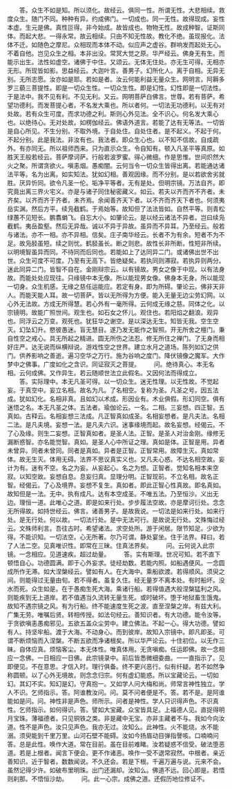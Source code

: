 <!-- { "loadSidebar": true } -->
　　答。众生不如是知。所以须化。故经云。俱同一性。所谓无性。大悲相续。救度众生。随门不同。种种有异。约成佛门。一切成也。同一无性。故得现成。妄性本虚。生元是佛。真性叵得。非今始成。故皆成也。物物无性。故成种智。证斯同体。而起大悲。一得永常。故云相续。只由不知无性故。教化不绝。虽现报化。法体不迁。如随色之摩尼。众相现而本体不动。似应声之虚谷。群响发而起处无心。不着自他。岂见众生之相。本非出没。常冥大觉之原。华严经云。佛身无有生。而能示出生。法性如虚空。诸佛于中住。又颂云。无体无住处。亦无生可得。无相亦无形。所现皆如影。思益经云。大迦叶言。善男子。幻所化人。离于自相。无异无别。无所志愿。汝亦如是耶。若如是者。汝云何能利益无量众生。网明言。阿耨多罗三藐三菩提性。即是一切众生性。一切众生性。即是幻性。幻性即是一切法性。于是法中。我不见有利。不见无利。又云。网明菩萨白佛言。世尊。若有菩萨。希望功德利。而发菩提心者。不名发大乘也。所以者何。一切法无功德利。以无有对处故。若有众生可度。而求功德之利。斯则心外见法。全不识心。何名发大乘心也。以绝待心。无对处故。如楞伽经云。佛语外道言。若能了达有无等法。一切皆是自心所见。不生分别。不取外境。于自处住。自处住者。是不起义。不起于何。不起分别。此是我法。非汝有也。我法者。即众生心也。以不知不信故。自成疏外。有亦同无。所以祖师西来。只为直示众生。令自知有。顿入凡圣平等真原。如胜天王般若经云。菩萨摩诃萨。行般若波罗蜜。得心微细。作是思惟。世间炽然大火之聚。所谓贪欲火。嗔恚烟。愚痴闇。云何当令一切众生皆得出离。若能通达诸法平等。名为出离。如实知法。犹如幻相。善观因缘。而不分别。是以若欲舍劣就胜。厌异忻同。欲令凡圣一伦。垢净平等者。无有是处。但明宗镜。万法自齐。即究竟出离三界火宅义。亦是与诸子同住秘密藏义。如云。若夫以齐而齐不齐者。未齐矣。以齐而齐于齐者。未齐焉。余闻善齐天下者。以不齐而齐天下者也。何须夷岳实渊。然后方平。续凫截鹤。于焉始等。故知但了法法皆如。自然平等。则青松绿蕙不见短长。鹏翥蜎飞。自忘大小。如肇论云。是以经云诸法不异者。岂曰续凫截鹤。夷岳盈壑。然后无异哉。诚以不异于异故。虽异而不异耳。乃至经云。般若与诸法。亦不一相。亦不异相。信矣。庄子南华经云。长者不为有余。短者不为不足。故凫胫虽短。续之则忧。鹤胫虽长。断之则悲。故性长非所断。性短非所续。以明境智虽异而同。不待同而后同也。若能如上了达同异二门。或诸佛出世不出世。众生可度不可度。乃至有无高下。皆绝疑矣。若执同则滞寂。若执异则两分。迷此同异二门。皆智不自在。金刚辩宗云。以有镜故。男女之像于中现。以有法身故。而能处处应现往。只缘镜中本无像。所以能现男女像。佛身本无身。所以能现一切身。众生机感。无缘之慈任运能应。若定有身。即为所碍。肇论云。佛非天非人。而能天能人耳。故一切菩萨。皆以无所得为方便。能入无量无边尘劳幻网。以心外无法故。方成无所得慧。若心外有一毫所得。云何成无缘之慈。同体之化。以宗镜明。故能广照世间。观生也。如石女之怀儿。观住也。若阳焰之翻浪。观异也。同浮云之万变。观死也。犹狂华之谢空。是以深达无生。知皆无我。空生空灭。幻坠幻升。愍彼愚迷。盲无慧目。遂乃发无能作之智照。开无所舍之檀门。秉自性空之戒心。具无所起之精进。圆无所伤之法忍。修无所住之禅门。了无身而相好庄严。达无说而纵横辩说。游戏性空之世界。建立水月之道场。陈列如幻之供门。供养影响之善逝。遍习空华之万行。施为谷响之度门。降伏镜像之魔军。大作梦中之佛事。广度如化之含识。同证寂灭之菩提。
　　问。绝待真心。本无名相。云何成佛。又作异生。若云随顺世法立此假名。又因何法而得成立。
　　答。实际理中。本无凡圣可得。以一切众生。迷无性理。以无性故。不觉起妄。于真空中。妄立名相。故名为凡。了名相空。复称为圣。凡圣之号。因五法成。犹如幻化。名相非真。且如幻以术成。形因业有。术业俱假。形幻同空。俱有迷悟之名。本无凡圣之体。五法者。瑜伽论云。一名。二相。三妄想。四正智。五真如。古释云。名相妄想三法成。凡正智真如成圣。名相妄想者。是凡夫法。名相二法。是凡夫境。妄想一法。是凡夫六识。迷事缘境而起。故名妄想。经偈云。不了心及缘。则生二妄想。正智真如者。是圣人法。正智。是圣人对治金刚。缘修无漏断惑智。亦名能觉智。真如。是圣人心中所证之理。真如是体。正智是用。异者未曾异。同者未曾同。同者是真如。异者是正智。正智常用。故障生灭。真如常体。故无生灭。体用无碍。法界不思议真实义也。又凡夫心惑。不达名相空故。妄计为有。迷有不空。名之为妄。从妄起心。名之为想。正智者。觉知名相本来空寂。以知空故。妄想自息。息妄归真。显理分明。正智现前。不立名相。故名正智。经偈云。了心及境界。妄想不复生。真如者。即此正智心性真故。即名真如。故知但是一法。无中。执有成凡。达有本空成圣。不唯五法。乃至恒沙。义出无边。理恒一道。此唯心之道。即是如来行处。步步履法空故。亦是摩诃衍处。念念无所得故。如持世经云。佛言。诸善男子。是故我说。一切法是如来行处。如来行处。是无行处。何以故。一切法行处。是中无法可行。是故说无行处。文殊悔过经云。文殊师利言。吾往古时。希望诸法。求空处所。游于闲居。限节知足。少欲为得。不能识知。一切法空。心无所著。尔乃可谓。静处宴坐。住于法界。释曰。若了人法二空。见真唯识性。即常在三昧。住真法界矣。
　　问。云何说入此宗镜。一念相应。见道速疾。超过劫量。
　　答。实有斯理。世况可知。若不直下顿悟自心。功德圆满。即于心外妄求。徒经劫数。若能内照。如船遇便风。一念圆成所作无滞。如大涅槃经云。譬如有人。在大海中。乘船欲渡。若得顺风。须臾之间。则能得过无量由旬。若不得者。虽复久住。经无量岁不离本处。有时船坏。没水而死。众生如是。在于愚痴生死大海。乘诸行船。若得值遇大般涅槃猛利之风。则能疾到无上道岸。若不值遇当久流转无量生死。或时破坏。堕于地狱畜生饿鬼。故知不遇宗镜之风。有为行船。终不能速度生死之波。直至涅槃之岸。有兹大利。广集无劳。唯嘱后贤。转相传授。如法句经云。善知识者。有大功德。能令汝等。于贪欲嗔恚愚痴邪见。五欲五盖众尘劳中。建立佛法。不起一心。得大功德。譬如有人。持坚牢船。渡于大海。不动身心。而到彼岸。故知入宗镜中。即凡即圣。可谓不断烦恼而入涅槃。不断五欲而净诸根矣。所以华严论云。十住初位。以无作三昧。自体应真。烦恼客尘。本无体性。唯真体用。无贪嗔痴。任运即佛。故一念相应一念佛。一日相应一日佛。此宗镜录中。前后皆悉微细委曲。一一直指示了。见即便见。不在意思。才信入时。理行俱备。终不更兴恶行。似有纤疑。若不如然争称圆顿。以了心外无境故。则念念归宗。何有虚幻能惑。所以宝藏论云。一切如幻。其幻不实。知幻是幻。守真抱一。又如学人问大梅和尚。师常言神性独立。学人不识。乞师指示。答。阿谁教汝问。问。莫不问者便是不。答。若不是。是阿谁能如是问。问。神性非是声色。师所示。问者是神性。学人只识得声色。不识真性。乞师指示。如何得识。答。譬如大宝藏。众宝皆具足。上福德人见。直捉得明月宝珠。薄福德者。只见铜铁之类。非是藏中无宝。亦非主藏者不与。我如今向汝道。性不是声色。汝只见声色。我亦无过。汝知么。此神性。火不能烧。水不能溺。须臾能到千里万里。山河石壁不能碍。汝如今扬眉动目弹指謦咳。口喃喃问答。总是此性。唤作大道。常在目前。虽在目前难睹。汝若疑惑不信受。破法堕恶道。若是上根者。闻言下便会。更不作诸恶。唤作一受不退常寂然。中根者。亲近善知识。近于智者。数数闻说。不久还会。若是下根。千遍万遍与说。元来不会。虽然记得少许。如破布里明珠。出门还漏却。汝知么。佛道不远。回心即是。若悟则刹那。不悟恒沙劫。
　　问。此一心宗。成佛之道。还假历地位修证不。
